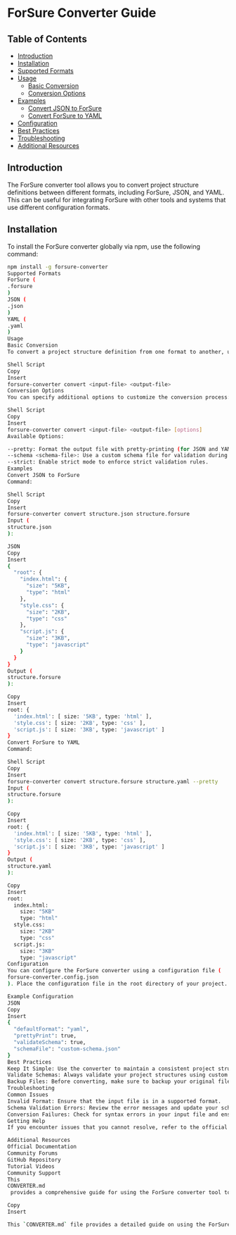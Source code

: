 # ForSure Converter Guide

## Table of Contents

- [Introduction](#introduction)
- [Installation](#installation)
- [Supported Formats](#supported-formats)
- [Usage](#usage)
  - [Basic Conversion](#basic-conversion)
  - [Conversion Options](#conversion-options)
- [Examples](#examples)
  - [Convert JSON to ForSure](#convert-json-to-forsure)
  - [Convert ForSure to YAML](#convert-forsure-to-yaml)
- [Configuration](#configuration)
- [Best Practices](#best-practices)
- [Troubleshooting](#troubleshooting)
- [Additional Resources](#additional-resources)

## Introduction

The ForSure converter tool allows you to convert project structure definitions between different formats, including ForSure, JSON, and YAML. This can be useful for integrating ForSure with other tools and systems that use different configuration formats.

## Installation

To install the ForSure converter globally via npm, use the following command:
```sh
npm install -g forsure-converter
Supported Formats
ForSure (
.forsure
)
JSON (
.json
)
YAML (
.yaml
)
Usage
Basic Conversion
To convert a project structure definition from one format to another, use the following command:

Shell Script
Copy
Insert
forsure-converter convert <input-file> <output-file>
Conversion Options
You can specify additional options to customize the conversion process:

Shell Script
Copy
Insert
forsure-converter convert <input-file> <output-file> [options]
Available Options:

--pretty: Format the output file with pretty-printing (for JSON and YAML).
--schema <schema-file>: Use a custom schema file for validation during conversion.
--strict: Enable strict mode to enforce strict validation rules.
Examples
Convert JSON to ForSure
Command:

Shell Script
Copy
Insert
forsure-converter convert structure.json structure.forsure
Input (
structure.json
):

JSON
Copy
Insert
{
  "root": {
    "index.html": {
      "size": "5KB",
      "type": "html"
    },
    "style.css": {
      "size": "2KB",
      "type": "css"
    },
    "script.js": {
      "size": "3KB",
      "type": "javascript"
    }
  }
}
Output (
structure.forsure
):

Copy
Insert
root: {
  'index.html': [ size: '5KB', type: 'html' ],
  'style.css': [ size: '2KB', type: 'css' ],
  'script.js': [ size: '3KB', type: 'javascript' ]
}
Convert ForSure to YAML
Command:

Shell Script
Copy
Insert
forsure-converter convert structure.forsure structure.yaml --pretty
Input (
structure.forsure
):

Copy
Insert
root: {
  'index.html': [ size: '5KB', type: 'html' ],
  'style.css': [ size: '2KB', type: 'css' ],
  'script.js': [ size: '3KB', type: 'javascript' ]
}
Output (
structure.yaml
):

Copy
Insert
root:
  index.html:
    size: "5KB"
    type: "html"
  style.css:
    size: "2KB"
    type: "css"
  script.js:
    size: "3KB"
    type: "javascript"
Configuration
You can configure the ForSure converter using a configuration file (
forsure-converter.config.json
). Place the configuration file in the root directory of your project.

Example Configuration
JSON
Copy
Insert
{
  "defaultFormat": "yaml",
  "prettyPrint": true,
  "validateSchema": true,
  "schemaFile": "custom-schema.json"
}
Best Practices
Keep It Simple: Use the converter to maintain a consistent project structure across different formats.
Validate Schemas: Always validate your project structures using custom schemas to ensure consistency.
Backup Files: Before converting, make sure to backup your original files to prevent data loss.
Troubleshooting
Common Issues
Invalid Format: Ensure that the input file is in a supported format.
Schema Validation Errors: Review the error messages and update your schema or project structure as needed.
Conversion Failures: Check for syntax errors in your input file and ensure the output file’s path is correct.
Getting Help
If you encounter issues that you cannot resolve, refer to the official documentation or seek help in the community forums.

Additional Resources
Official Documentation
Community Forums
GitHub Repository
Tutorial Videos
Community Support
This 
CONVERTER.md
 provides a comprehensive guide for using the ForSure converter tool to convert project structure definitions between different formats. By following this guide, you can effectively integrate ForSure with other systems and tools.

Copy
Insert

This `CONVERTER.md` file provides a detailed guide on using the ForSure converter, including installation, usage, examples, configuration, best practices, troubleshooting, and additional resources.